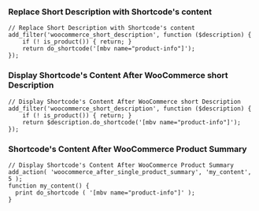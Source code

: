 ### Replace Short Description with Shortcode's content
```
// Replace Short Description with Shortcode's content
add_filter('woocommerce_short_description', function ($description) {
	if (! is_product()) { return; }   
	return do_shortcode('[mbv name="product-info"]');
});
```
### Display Shortcode's Content After WooCommerce short Description

```
// Display Shortcode's Content After WooCommerce short Description 
add_filter('woocommerce_short_description', function ($description) {
	if (! is_product()) { return; }   
	return $description.do_shortcode('[mbv name="product-info"]');
});
```
### Shortcode's Content After WooCommerce Product Summary

```
// Display Shortcode's Content After WooCommerce Product Summary
add_action( 'woocommerce_after_single_product_summary', 'my_content', 5 );
function my_content() {
  print do_shortcode ( '[mbv name="product-info"]' );
}

```
